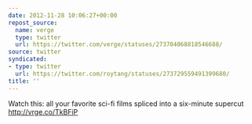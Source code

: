 ```yaml
---
date: 2012-11-28 10:06:27+00:00
repost_source:
  name: verge
  type: twitter
  url: https://twitter.com/verge/statuses/273704068818546688/
source: twitter
syndicated:
- type: twitter
  url: https://twitter.com/roytang/statuses/273729559491399680/
title: ''
---
```


Watch this: all your favorite sci-fi films spliced into a six-minute supercut http://vrge.co/TkBFiP